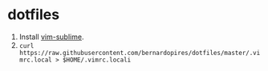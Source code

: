 # dotfiles
1.  Install [vim-sublime](https://github.com/grigio/vim-sublime).
2.  `curl https://raw.githubusercontent.com/bernardopires/dotfiles/master/.vimrc.local > $HOME/.vimrc.locali`
